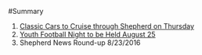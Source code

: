 #Summary
1. [Classic Cars to Cruise through Shepherd on Thursday](_posts/2016-08-11-old-27-tour-to-pass-through-shepherd-on-august-25.md)
2. [Youth Football Night to be Held August 25](_posts/2016-08-23/2016-08-23-Youth-Football-Night-to-be-held-August-25th.md)
3. Shepherd News Round-up 8/23/2016

